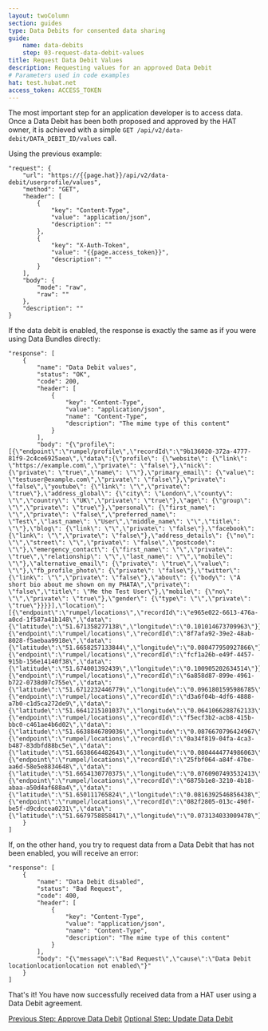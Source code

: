 ```yaml
---
layout: twoColumn
section: guides
type: Data Debits for consented data sharing
guide: 
    name: data-debits
    step: 03-request-data-debit-values
title: Request Data Debit Values
description: Requesting values for an approved Data Debit
# Parameters used in code examples
hat: test.hubat.net
access_token: ACCESS_TOKEN
---
```


The most important step for an application developer is to access data. Once a Data Debit has been both proposed and approved by the HAT owner, it is achieved with a simple `GET /api/v2/data-debit/DATA_DEBIT_ID/values` call.

Using the previous example:

```postman
"request": {
	"url": "https://{{page.hat}}/api/v2/data-debit/userprofile/values",
	"method": "GET",
	"header": [
		{
			"key": "Content-Type",
			"value": "application/json",
			"description": ""
		},
		{
			"key": "X-Auth-Token",
			"value": "{{page.access_token}}",
			"description": ""
		}
	],
	"body": {
		"mode": "raw",
		"raw": ""
	},
	"description": ""
}
```

If the data debit is enabled, the response is exactly the same as if you were using Data Bundles directly:

```postmanresponse
"response": [
	{
		"name": "Data Debit values",
		"status": "OK",
		"code": 200,
		"header": [
			{
				"key": "Content-Type",
				"value": "application/json",
				"name": "Content-Type",
				"description": "The mime type of this content"
			}
		],
		"body": "{\"profile\":[{\"endpoint\":\"rumpel/profile\",\"recordId\":\"9b136020-372a-4777-81f9-2c4ce6925aea\",\"data\":{\"profile\": {\"website\": {\"link\": \"https://example.com\",\"private\": \"false\"},\"nick\": {\"private\": \"true\",\"name\": \"\"},\"primary_email\": {\"value\": \"testuser@example.com\",\"private\": \"false\"},\"private\": \"false\",\"youtube\": {\"link\": \"\",\"private\": \"true\"},\"address_global\": {\"city\": \"London\",\"county\": \"\",\"country\": \"UK\",\"private\": \"true\"},\"age\": {\"group\": \"\",\"private\": \"true\"},\"personal\": {\"first_name\": \"\",\"private\": \"false\",\"preferred_name\": \"Test\",\"last_name\": \"User\",\"middle_name\": \"\",\"title\": \"\"},\"blog\": {\"link\": \"\",\"private\": \"false\"},\"facebook\": {\"link\": \"\",\"private\": \"false\"},\"address_details\": {\"no\": \"\",\"street\": \"\",\"private\": \"false\",\"postcode\": \"\"},\"emergency_contact\": {\"first_name\": \"\",\"private\": \"true\",\"relationship\": \"\",\"last_name\": \"\",\"mobile\": \"\"},\"alternative_email\": {\"private\": \"true\",\"value\": \"\"},\"fb_profile_photo\": {\"private\": \"false\"},\"twitter\": {\"link\": \"\",\"private\": \"false\"},\"about\": {\"body\": \"A short bio about me shown on my PHATA\",\"private\": \"false\",\"title\": \"Me the Test User\"},\"mobile\": {\"no\": \"\",\"private\": \"true\"},\"gender\": {\"type\": \"\",\"private\": \"true\"}}}}],\"location\":[{\"endpoint\":\"rumpel/locations\",\"recordId\":\"e965e022-6613-476a-a0cd-1f587a41b148\",\"data\":{\"latitude\":\"51.671358277138\",\"longitude\":\"0.101014673709963\"}},{\"endpoint\":\"rumpel/locations\",\"recordId\":\"8f7afa92-39e2-48ab-8028-f5aebaa9918e\",\"data\":{\"latitude\":\"51.6658257133844\",\"longitude\":\"0.080477950927866\"}},{\"endpoint\":\"rumpel/locations\",\"recordId\":\"fcf1a26b-e49f-4457-915b-156e14140f38\",\"data\":{\"latitude\":\"51.674001392439\",\"longitude\":\"0.100905202634514\"}},{\"endpoint\":\"rumpel/locations\",\"recordId\":\"6a858d87-899e-4961-b722-0738d07c755e\",\"data\":{\"latitude\":\"51.6712232446779\",\"longitude\":\"0.0961801595986785\"}},{\"endpoint\":\"rumpel/locations\",\"recordId\":\"d3a6f04b-4df6-4888-a7b0-c1d5ca272de9\",\"data\":{\"latitude\":\"51.6641215101037\",\"longitude\":\"0.0641066288762133\"}},{\"endpoint\":\"rumpel/locations\",\"recordId\":\"f5ecf3b2-acb8-415b-bbc0-c461ae4b6d02\",\"data\":{\"latitude\":\"51.6638846789036\",\"longitude\":\"0.0876670796424967\"}},{\"endpoint\":\"rumpel/locations\",\"recordId\":\"0a34f819-04fa-4ca3-b487-83dbfd88bc5e\",\"data\":{\"latitude\":\"51.6638664482643\",\"longitude\":\"0.0804444774986063\"}},{\"endpoint\":\"rumpel/locations\",\"recordId\":\"25fbf064-a84f-47be-aa6d-58e5e8834648\",\"data\":{\"latitude\":\"51.6654130770375\",\"longitude\":\"0.0760907493532413\"}},{\"endpoint\":\"rumpel/locations\",\"recordId\":\"6875b1e8-3210-4b18-abaa-a50d4af688a4\",\"data\":{\"latitude\":\"51.650111765824\",\"longitude\":\"0.0816392546856438\"}},{\"endpoint\":\"rumpel/locations\",\"recordId\":\"082f2805-013c-490f-be5f-d9cdccea0231\",\"data\":{\"latitude\":\"51.6679758858417\",\"longitude\":\"0.073134033009478\"}}]}"
	}
]
```

If, on the other hand, you try to request data from a Data Debit that has not been enabled, you will receive an error:

```postmanresponse
"response": [
	{
		"name": "Data Debit disabled",
		"status": "Bad Request",
		"code": 400,
		"header": [
			{
				"key": "Content-Type",
				"value": "application/json",
				"name": "Content-Type",
				"description": "The mime type of this content"
			}
		],
		"body": "{\"message\":\"Bad Request\",\"cause\":\"Data Debit locationlocationlocation not enabled\"}"
	}
]
```

That's it! You have now successfully received data from a HAT user using a Data Debit agreement.

<nav class="pager-nav">
<a href="02-approve-data-debit.html">Previous Step: Approve Data Debit</a>
<a href="04-update-data-debit.html">Optional Step: Update Data Debit</a>
</nav>
